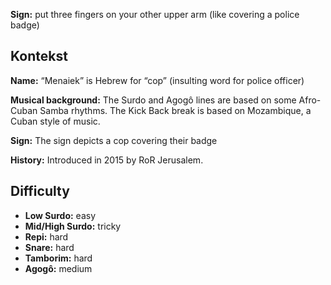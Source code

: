 **Sign:** put three fingers on your other upper arm (like covering a police
badge)

## Kontekst

**Name:** “Menaiek” is Hebrew for “cop” (insulting word for police officer)

**Musical background:** The Surdo and Agogô lines are based on some Afro-Cuban
Samba rhythms. The Kick Back break is based on Mozambique, a Cuban style of
music.

**Sign:** The sign depicts a cop covering their badge

**History:** Introduced in 2015 by RoR Jerusalem.

## Difficulty

* **Low Surdo:** easy
* **Mid/High Surdo:** tricky
* **Repi:** hard
* **Snare:** hard
* **Tamborim:** hard
* **Agogô:** medium
